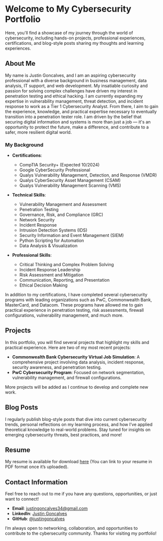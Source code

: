 # Welcome to My Cybersecurity Portfolio

Here, you'll find a showcase of my journey through the world of cybersecurity, including hands-on projects, professional experiences, certifications, and blog-style posts sharing my thoughts and learning experiences.

## About Me
My name is Justin Goncalves, and I am an aspiring cybersecurity professional with a diverse background in business management, data analysis, IT support, and web development. My insatiable curiosity and passion for solving complex challenges have driven my interest in penetration testing and ethical hacking. I am currently expanding my expertise in vulnerability management, threat detection, and incident response to work as a Tier 1 Cybersecurity Analyst. From there, I aim to gain the experience, knowledge, and practical expertise necessary to eventually transition into a penetration tester role. I am driven by the belief that securing digital information and systems is more than just a job — it's an opportunity to protect the future, make a difference, and contribute to a safer, more resilient digital world.

### My Background
- **Certifications**:
   - CompTIA Security+ (Expected 10/2024)
   - Google CyberSecurity Professional
   - Qualys Vulnerability Management, Detection, and Response (VMDR)
   - Qualys CyberSecurity Asset Management (CSAM)
   - Qualys Vulnerability Management Scanning (VMS)

- **Technical Skills**:
   - Vulnerability Management and Assessment
   - Penetration Testing
   - Governance, Risk, and Compliance (GRC)
   - Network Security
   - Incident Response
   - Intrusion Detection Systems (IDS)
   - Security Information and Event Management (SIEM)
   - Python Scripting for Automation
   - Data Analysis & Visualization

- **Professional Skills**:
   - Critical Thinking and Complex Problem Solving
   - Incident Response Leadership
   - Risk Assessment and Mitigation
   - Communication, Reporting, and Presentation
   - Ethical Decision Making
     
In addition to my certifications, I have completed several cybersecurity programs with leading organizations such as PwC, Commonwealth Bank, MasterCard, and Datacom. These programs have allowed me to gain practical experience in penetration testing, risk assessments, firewall configurations, vulnerability management, and much more.

## Projects
In this portfolio, you will find several projects that highlight my skills and practical experience. Here are two of my most recent projects:

- **Commonwealth Bank Cybersecurity Virtual Job Simulation**: A comprehensive project involving data analysis, incident response, security awareness, and penetration testing.
- **PwC Cybersecurity Program**: Focused on network segmentation, vulnerability management, and firewall configurations.

More projects will be added as I continue to develop and complete new work.

## Blog Posts
I regularly publish blog-style posts that dive into current cybersecurity trends, personal reflections on my learning process, and how I’ve applied theoretical knowledge to real-world problems. Stay tuned for insights on emerging cybersecurity threats, best practices, and more!

## Resume
My resume is available for download [here](#) (You can link to your resume in PDF format once it’s uploaded).

## Contact Information
Feel free to reach out to me if you have any questions, opportunities, or just want to connect!
- **Email**: justingoncalves34@gmail.com
- **LinkedIn**: [Justin Goncalves](https://www.linkedin.com/in/justingoncalves/) 
- **GitHub**: [@justingoncalves](https://github.com/justingoncalves)

I’m always open to networking, collaboration, and opportunities to contribute to the cybersecurity community. Thanks for visiting my portfolio!
